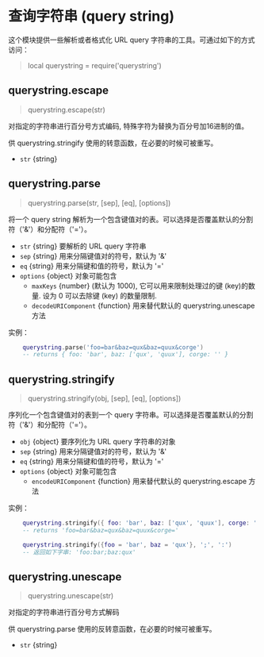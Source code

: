 # 查询字符串 (query string)

这个模块提供一些解析或者格式化 URL query 字符串的工具。可通过如下的方式访问：

> local querystring = require('querystring')

## querystring.escape

> querystring.escape(str)

对指定的字符串进行百分号方式编码, 特殊字符为替换为百分号加16进制的值。

供 querystring.stringify 使用的转意函数，在必要的时候可被重写。

- `str` {string}

## querystring.parse

> querystring.parse(str, [sep], [eq], [options])

将一个 query string 解析为一个包含键值对的表。可以选择是否覆盖默认的分割符（'&'）和分配符（'='）。

- `str` {string} 要解析的 URL query 字符串
- `sep` {string} 用来分隔键值对的符号，默认为 '&'
- `eq`  {string} 用来分隔键和值的符号，默认为 '='
- `options` {object} 对象可能包含 
  + `maxKeys` {number} (默认为 1000), 它可以用来限制处理过的键 (key)的数量. 设为 0 可以去除键 (key) 的数量限制.
  + `decodeURIComponent` {function} 用来替代默认的 querystring.unescape 方法

实例：

```lua
    querystring.parse('foo=bar&baz=qux&baz=quux&corge')
    -- returns { foo: 'bar', baz: ['qux', 'quux'], corge: '' }
```

## querystring.stringify

> querystring.stringify(obj, [sep], [eq], [options])

序列化一个包含键值对的表到一个 query 字符串。可以选择是否覆盖默认的分割符（'&'）和分配符（'='）。

- `obj` {object} 要序列化为 URL query 字符串的对象
- `sep` {string} 用来分隔键值对的符号，默认为 '&'
- `eq`  {string} 用来分隔键和值的符号，默认为 '='
- `options` {object} 对象可能包含 
  + `encodeURIComponent` {function} 用来替代默认的 querystring.escape 方法

实例：

```lua
    querystring.stringify({ foo: 'bar', baz: ['qux', 'quux'], corge: '' })
    -- returns 'foo=bar&baz=qux&baz=quux&corge='

    querystring.stringify({foo = 'bar', baz = 'qux'}, ';', ':')
    -- 返回如下字串: 'foo:bar;baz:qux'
```

## querystring.unescape

> querystring.unescape(str)

对指定的字符串进行百分号方式解码

供 querystring.parse 使用的反转意函数，在必要的时候可被重写。

- `str` {string} 
